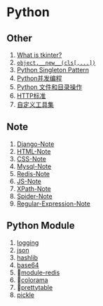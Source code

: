 # Python

## Other

1. [What is tkinter?](Other/tkinter.md)
2. [`object.__new__(cls[,...])`](Other/__new__.md)
3. [Python Singleton Pattern](Other/singleton-pattern.md)
4. [Python并发编程](Other/multiple_thread.md)
5. [Python 文件和目录操作](Other/file-operation.md)
6. [HTTP标准](Other/http.md)
7. [自定义工具集](Other/utils.py)

## Note

1. [Django-Note](Note/django.md)
2. [HTML-Note](Note/html-core-basics.md)
3. [CSS-Note](Note/css-core-basics.md)
4. [Mysql-Note](Note/mysql-basics.md)
5. [Redis-Note](Note/redis-basics.md)
6. [JS-Note](Note/js-note.md)
7. [XPath-Note](Note/XPath-Note.md)
8. [Spider-Note](Note/spider.md)
9. [Regular-Expression-Note](Note/regular_expression.md)

## Python Module
1. [logging](Python-module/module-logging.md)
2. [json](Python-module/module-json.md)
3. [hashlib](Python-module/module-hashlib.md)
4. [base64](Python-module/module-hashlib.md)
5. :large_blue_circle:[module-redis](Python-module/redis-py-connect.md)
6. :large_blue_circle:[colorama](Python-module/module-colorama.md)
7. :large_blue_circle:[prettytable](Python-module/module-prettytable.md)
8. [pickle](Python-module/module-pickle.md)


